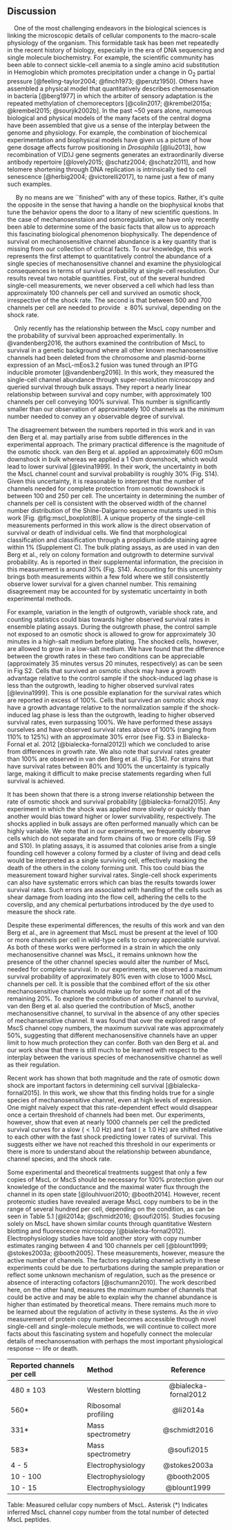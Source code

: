 
## Discussion

&nbsp;&nbsp;&nbsp;&nbsp;One of the most challenging endeavors in the
biological sciences is linking the microscopic details of cellular components
to the macro-scale physiology of the organism. This formidable task has been
met repeatedly in the recent history of biology, especially in the era of DNA
sequencing and single molecule biochemistry. For example, the scientific
community has been able to connect sickle-cell anemia to a single amino acid
substitution in Hemoglobin which promotes precipitation under a change in
O$_2$ partial pressure [@feeling-taylor2004; @finch1973; @perutz1950]. Others
have assembled a physical model that quantitatively describes chemosensation
in bacteria [@berg1977] in which the arbiter of sensory adaptation is the
repeated methylation of chemoreceptors [@colin2017; @krembel2015a;
@krembel2015; @sourjik2002b]. In the past ~50 years alone, numerous biological
and physical models of the many facets of the central dogma have been
assembled that give us a sense of the interplay between the genome and
physiology. For example, the combination of biochemical experimentation and
biophysical models have given us a picture of how gene dosage affects furrow
positioning in *Drosophila* [@liu2013], how recombination of V(D)J gene
segments generates an extraordinarily diverse antibody repertoire
[@lovely2015; @schatz2004; @schatz2011], and how telomere shortening through
DNA replication is intrinsically tied to cell senescence [@herbig2004;
@victorelli2017], to name just a few of many such examples.

&nbsp;&nbsp;&nbsp;&nbsp; By no means are we ``finished” with any of these
topics. Rather, it's quite the opposite in the sense that having a handle on
the biophysical knobs that tune the behavior opens the door to a litany of
new scientific questions. In the case of mechanosenstaion and osmoregulation,
we have only recently been able to determine some of the basic facts that
allow us to approach this fascinating biological phenomenon biophysically.
The dependence of survival on mechanosensitive channel abundance is a key
quantity that is missing from our collection of critical facts. To our
knowledge, this work represents the first attempt to quantitatively control
the abundance of a single species of mechanosensitive channel and examine the
physiological consequences in terms of survival probability at single-cell
resolution. Our results reveal two notable quantities. First, out of the
several hundred single-cell measurements, we never observed a cell which had
less than approximately 100 channels per cell and survived an osmotic shock,
irrespective of the shock rate. The second is that between 500 and 700
channels per cell are needed to provide $\geq 80\%$ survival, depending on
the shock rate.

&nbsp;&nbsp;&nbsp;&nbsp;Only recently has the relationship between the MscL
copy number and the probability of survival been approached experimentally.
In @vandenberg2016, the authors examined the contribution of MscL
to survival in a genetic background where all other known mechanosensitive
channels had been deleted from the chromosome and plasmid-borne expression of
an MscL-mEos3.2 fusion was tuned through an IPTG inducible promoter
[@vandenberg2016]. In this work, they measured the single-cell channel
abundance through super-resolution microscopy and queried survival through
bulk assays. They report a nearly linear relationship between survival and
copy number, with approximately 100 channels per cell conveying 100%
survival. This number is significantly smaller than our observation of
approximately 100 channels as the *minimum* number needed to convey an  y
observable degree of survival.


The disagreement between the numbers reported in this work and in van den
Berg et al. may partially arise from subtle differences in the experimental
approach. The primary practical difference is the magnitude of the osmotic
shock. van den Berg et al. applied an approximately 600 mOsm downshock in
bulk whereas we applied a 1 Osm downshock, which would lead to lower survival
[@levina1999]. In their work, the uncertainty in both the MscL channel count
and survival probability is roughly 30% (Fig. S14). Given this uncertainty,
it is reasonable to interpret that the number of channels needed for complete
protection from osmotic downshock is between 100 and 250 per cell. The
uncertainty in determining the number of channels per cell is consistent with
the observed width of the channel number distribution of the Shine-Dalgarno
sequence mutants used in this work [Fig. @fig:mscl_boxplot(B)]. A unique
property of the single-cell measurements performed in this work allow is the
direct observation of survival or death of individual cells. We find that
morphological classification and classification through a propidium iodide
staining agree within 1% (Supplement C). The bulk plating assays, as are used
in van den Berg et al., rely on colony formation and outgrowth to determine
survival probability. As is reported in their supplemental information, the
precision in this measurement is around 30% (Fig. S14). Accounting for this
uncertainty brings both measurements within a few fold where we still
consistently observe lower survival for a given channel number. This
remaining disagreement may be accounted for by systematic uncertainty in both
experimental methods.

For example, variation in the length of outgrowth, variable shock rate, and
counting statistics could bias towards higher observed survival rates in
ensemble plating assays. During the outgrowth phase, the control sample not
exposed to an osmotic shock is allowed to grow for approximately 30 minutes
in a high-salt medium before plating. The shocked cells, however, are allowed
to grow in a low-salt medium. We have found that the difference between the
growth rates in these two conditions can be appreciable (approximately 35
minutes versus 20 minutes, respectively) as can be seen in Fig S2. Cells that
survived an osmotic shock may have a growth advantage relative to the control
sample if the shock-induced lag phase is less than the outgrowth, leading to
higher observed survival rates [@levina1999]. This is one possible
explanation for the survival rates which are reported in excess of 100%.
Cells that survived an osmotic shock may have a growth advantage relative to
the normalization sample if the shock-induced lag phase is less than the
outgrowth, leading to higher observed survival rates, even surpassing 100%.
We have performed these assays ourselves and have observed survival rates
above of 100% (ranging from 110% to 125%) with an approximate 30% error (see
Fig. S3 in Bialecka-Fornal et al. 2012 [@bialecka-fornal2012]) which we
concluded to arise from differences in growth rate. We also note that
survival rates greater than 100% are observed in van den Berg et al. (Fig.
S14). For strains that have survival rates between 80% and 100% the
uncertainty is typically large, making it difficult to make precise
statements regarding when full survival is achieved.
 
It has been shown that there is a strong inverse relationship between the
rate of osmotic shock and survival probability [@bialecka-fornal2015]. Any
experiment in which the shock was applied more slowly or quickly than another
would bias toward higher or lower survivability, respectively. The shocks
applied in bulk assays are often performed manually which can be highly
variable. We note that in our experiments, we frequently observe cells which
do not separate and form chains of two or more cells (Fig. S9 and S10). In
plating assays, it is assumed that colonies arise from a single founding cell
however a colony formed by a cluster of living and dead cells would be
interpreted as a single surviving cell, effectively masking the death of the
others in the colony forming unit. This too could bias the measurement toward
higher survival rates. Single-cell shock experiments can also have systematic
errors which can bias the results towards lower survival rates. Such errors
are associated with handling of the cells such as shear damage from loading
into the flow cell, adhering the cells to the coverslip, and any chemical
perturbations introduced by the dye used to measure the shock rate.

Despite these experimental differences, the results of this work and van den
Berg et al., are in agreement that MscL must be present at the level of 100
or more channels per cell in wild-type cells to convey appreciable survival.
As both of these works were performed in a strain in which the only
mechanosensitive channel was MscL, it remains unknown how the presence of the
other channel species would alter the number of MscL needed for complete
survival. In our experiments, we observed a maximum survival probability of
approximately 80\% even with close to 1000 MscL channels per cell. It is
possible that the combined effort of the six other mechanosensitive channels
would make up for some if not all of the remaining 20\%. To explore the
contribution of another channel to survival, van den Berg et al. also queried
the contribution of MscS, another mechanosensitive channel, to survival in
the absence of any other species of mechansensitive channel. It was found
that over the explored range of MscS channel copy numbers, the maximum
survival rate was approximately 50\%, suggesting that different
mechanosensitive channels have an upper limit to how much protection they can
confer. Both van den Berg et al. and our work show that there is still much
to be learned with respect to the interplay between the various species of
mechanosensitive channel as well as their regulation.

Recent work has shown that both magnitude and the rate of osmotic down shock
are important factors in determining cell survival [@bialecka-fornal2015]. In
this work, we show that this finding holds true for a single species of
mechanosensitive channel, even at high levels of expression. One might
naïvely expect that this rate-dependent effect would disappear once a certain
threshold of channels had been met. Our experiments, however, show that even
at nearly 1000 channels per cell the predicted survival curves for a slow ($<
1.0$ Hz) and fast ($\geq 1.0$ Hz) are shifted relative to each other with the
fast shock predicting lower rates of survival. This suggests either we have
not reached this threshold in our experiments or there is more to understand
about the relationship between abundance, channel species, and the shock
rate.

Some experimental and theoretical treatments suggest that only a few copies
of MscL or MscS should be necessary for 100% protection given our knowledge
of the conductance and the maximal water flux through the channel in its open
state [@louhivuori2010; @booth2014]. However, recent proteomic studies have
revealed average MscL copy numbers to be in the range of several hundred per
cell, depending on the condition, as can be seen in Table 5.1 [@li2014a;
@schmidt2016; @soufi2015]. Studies focusing solely on MscL have shown similar
counts through quantitative Western blotting and fluorescence microscopy
[@bialecka-fornal2012]. Electrophysiology studies have told another story
with copy number estimates ranging between 4 and 100 channels per cell
[@blount1999; @stokes2003a; @booth2005]. These measurements, however, measure
the active number of channels. The factors regulating channel activity in
these experiments could be due to perturbations during the sample preparation
or reflect some unknown mechanism of regulation, such as the presence or
absence of interacting cofactors [@schumann2010]. The work described here, on
the other hand, measures the *maximum* number of channels that could be
active and may be able to explain why the channel abundance is higher than
estimated by theoretical means. There remains much more to be learned about
the regulation of activity in these systems. As the *in vivo* measurement of
protein copy number becomes accessible through novel single-cell and
single-molecule methods, we will continue to collect more facts about this
fascinating system and hopefully connect the molecular details of
mechanosensation with perhaps the most important physiological response --
life or death.

| Reported channels per cell | Method  | Reference |
|:---|:---|:---:|
| 480 $\pm$ 103 | Western blotting   | @bialecka-fornal2012 |
|  560\* |  Ribosomal profiling  | @li2014a|
| 331\* | Mass spectrometry  | @schmidt2016|
| 583\* | Mass spectrometry  | @soufi2015|
| 4 - 5 | Electrophysiology  | @stokes2003a|
| 10 - 100 | Electrophysiology  | @booth2005|
|10 - 15 | Electrophysiology | @blount1999|
Table: Measured cellular copy numbers of MscL. Asterisk (\*) Indicates
inferred MscL channel copy number from the total number of detected MscL
peptides.



